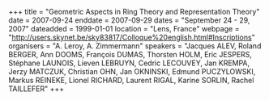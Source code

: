 +++
title = "Geometric Aspects in Ring Theory and Representation Theory"
date = 2007-09-24
enddate = 2007-09-29
dates = "September 24 - 29, 2007"
dateadded = 1999-01-01
location = "Lens, France"
webpage = "http://users.skynet.be/sky83817/Colloque%20english.html#Inscriptions"
organisers = "A. Leroy, A. Zimmermann"
speakers = "Jacques ALEV, Roland BERGER, Ann DOOMS, François DUMAS, Thorsten HOLM, Eric JESPERS, Stéphane LAUNOIS, Lieven LEBRUYN, Cedric LECOUVEY, Jan KREMPA, Jerzy MATCZUK, Christian OHN, Jan OKNINSKI, Edmund PUCZYLOWSKI, Markus REINEKE, Lionel RICHARD, Laurent RIGAL, Karine SORLIN, Rachel TAILLEFER"
+++
